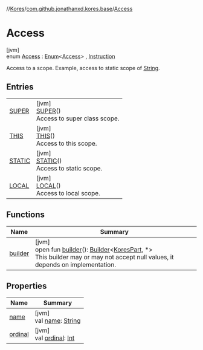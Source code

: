 //[Kores](../../../index.md)/[com.github.jonathanxd.kores.base](../index.md)/[Access](index.md)

# Access

[jvm]\
enum [Access](index.md) : [Enum](https://kotlinlang.org/api/latest/jvm/stdlib/kotlin/-enum/index.html)<[Access](index.md)> , [Instruction](../../com.github.jonathanxd.kores/-instruction/index.md)

Access to a scope. Example, access to static scope of [String](https://kotlinlang.org/api/latest/jvm/stdlib/kotlin/-string/index.html).

## Entries

| | |
|---|---|
| [SUPER](-s-u-p-e-r/index.md) | [jvm]<br>[SUPER](-s-u-p-e-r/index.md)()<br>Access to super class scope. |
| [THIS](-t-h-i-s/index.md) | [jvm]<br>[THIS](-t-h-i-s/index.md)()<br>Access to this scope. |
| [STATIC](-s-t-a-t-i-c/index.md) | [jvm]<br>[STATIC](-s-t-a-t-i-c/index.md)()<br>Access to static scope. |
| [LOCAL](-l-o-c-a-l/index.md) | [jvm]<br>[LOCAL](-l-o-c-a-l/index.md)()<br>Access to local scope. |

## Functions

| Name | Summary |
|---|---|
| [builder](../../com.github.jonathanxd.kores/-kores-part/builder.md) | [jvm]<br>open fun [builder](../../com.github.jonathanxd.kores/-kores-part/builder.md)(): [Builder](../../com.github.jonathanxd.kores.builder/-builder/index.md)<[KoresPart](../../com.github.jonathanxd.kores/-kores-part/index.md), *><br>This builder may or may not accept null values, it depends on implementation. |

## Properties

| Name | Summary |
|---|---|
| [name](index.md#1953233384%2FProperties%2F-1216412040) | [jvm]<br>val [name](index.md#1953233384%2FProperties%2F-1216412040): [String](https://kotlinlang.org/api/latest/jvm/stdlib/kotlin/-string/index.html) |
| [ordinal](index.md#33145942%2FProperties%2F-1216412040) | [jvm]<br>val [ordinal](index.md#33145942%2FProperties%2F-1216412040): [Int](https://kotlinlang.org/api/latest/jvm/stdlib/kotlin/-int/index.html) |
